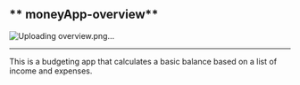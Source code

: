 ** moneyApp-overview**
---
![Uploading overview.png…]()

---
This is a budgeting app that calculates a basic balance based on a list of income and expenses.

